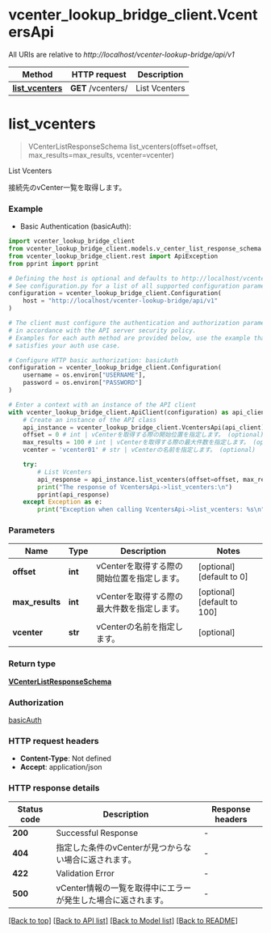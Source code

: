 # vcenter_lookup_bridge_client.VcentersApi

All URIs are relative to *http://localhost/vcenter-lookup-bridge/api/v1*

Method | HTTP request | Description
------------- | ------------- | -------------
[**list_vcenters**](VcentersApi.md#list_vcenters) | **GET** /vcenters/ | List Vcenters


# **list_vcenters**
> VCenterListResponseSchema list_vcenters(offset=offset, max_results=max_results, vcenter=vcenter)

List Vcenters

接続先のvCenter一覧を取得します。

### Example

* Basic Authentication (basicAuth):

```python
import vcenter_lookup_bridge_client
from vcenter_lookup_bridge_client.models.v_center_list_response_schema import VCenterListResponseSchema
from vcenter_lookup_bridge_client.rest import ApiException
from pprint import pprint

# Defining the host is optional and defaults to http://localhost/vcenter-lookup-bridge/api/v1
# See configuration.py for a list of all supported configuration parameters.
configuration = vcenter_lookup_bridge_client.Configuration(
    host = "http://localhost/vcenter-lookup-bridge/api/v1"
)

# The client must configure the authentication and authorization parameters
# in accordance with the API server security policy.
# Examples for each auth method are provided below, use the example that
# satisfies your auth use case.

# Configure HTTP basic authorization: basicAuth
configuration = vcenter_lookup_bridge_client.Configuration(
    username = os.environ["USERNAME"],
    password = os.environ["PASSWORD"]
)

# Enter a context with an instance of the API client
with vcenter_lookup_bridge_client.ApiClient(configuration) as api_client:
    # Create an instance of the API class
    api_instance = vcenter_lookup_bridge_client.VcentersApi(api_client)
    offset = 0 # int | vCenterを取得する際の開始位置を指定します。 (optional) (default to 0)
    max_results = 100 # int | vCenterを取得する際の最大件数を指定します。 (optional) (default to 100)
    vcenter = 'vcenter01' # str | vCenterの名前を指定します。 (optional)

    try:
        # List Vcenters
        api_response = api_instance.list_vcenters(offset=offset, max_results=max_results, vcenter=vcenter)
        print("The response of VcentersApi->list_vcenters:\n")
        pprint(api_response)
    except Exception as e:
        print("Exception when calling VcentersApi->list_vcenters: %s\n" % e)
```



### Parameters


Name | Type | Description  | Notes
------------- | ------------- | ------------- | -------------
 **offset** | **int**| vCenterを取得する際の開始位置を指定します。 | [optional] [default to 0]
 **max_results** | **int**| vCenterを取得する際の最大件数を指定します。 | [optional] [default to 100]
 **vcenter** | **str**| vCenterの名前を指定します。 | [optional] 

### Return type

[**VCenterListResponseSchema**](VCenterListResponseSchema.md)

### Authorization

[basicAuth](../README.md#basicAuth)

### HTTP request headers

 - **Content-Type**: Not defined
 - **Accept**: application/json

### HTTP response details

| Status code | Description | Response headers |
|-------------|-------------|------------------|
**200** | Successful Response |  -  |
**404** | 指定した条件のvCenterが見つからない場合に返されます。 |  -  |
**422** | Validation Error |  -  |
**500** | vCenter情報の一覧を取得中にエラーが発生した場合に返されます。 |  -  |

[[Back to top]](#) [[Back to API list]](../README.md#documentation-for-api-endpoints) [[Back to Model list]](../README.md#documentation-for-models) [[Back to README]](../README.md)

